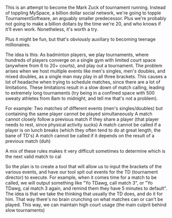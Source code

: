 This is an attempt to become the Mark Zuck of tournament running. Instead of toppling MySpace, a billion dollar
social network, we're going to topple TournamentSoftware, an arguably smaller predecessor. Plus we're probably not
going to make a billion dollars by the time we're 20, and who knows if it'll even work. Nonetheless, it's worth a try.

Plus it might be fun, but that's obviously auxiliary to becoming teenage millionaires.

The idea is this:
As badminton players, we play tournaments, where hundreds of players converge on a single gym with limited court space
(anywhere from 6 to 20+ courts), and play out a tournament. The problem arises when we host multiple events like men's
singles, men's doubles, and mixed doubles, as a single man may play in all three brackets. This causes a lot of
headache when trying to schedule matches, since there are a lot of limitations. These limitations result in a slow
down of match calling, leading to extremely long tournaments (try being in a confined space with 500 sweaty athletes
from 8am to midnight, and tell me that's not a problem).

For example:
Two matches of different events (men's singles/doubles) but containing the same player cannot be played simultaneously
A match cannot closely follow a previous match if they share a player
    (that player needs to rest, since physical activity sucks)
A match cannot be called if a player is on lunch breaks (which they often tend to do at great length, the bane of TD's)
A match cannot be called if it depends on the result of a previous match (duh)

A mix of these rules makes it very difficult sometimes to determine which is the next valid match to cal

So the plan is to create a tool that will allow us to input the brackets of the various events, and have our tool spit
out events for the TD (tournament director) to execute. For example, when it comes time for a match to be called, we
will output something like "Yo TDawg, call match 3", or "Yo TDawg, cal match 3 again, and remind them they have 5
minutes to default". The idea is that we take the thinking that usually the TD does, and do it for him. That way there's
no brain crunching on what matches can or can't be played. This way, we can maintain high court usage (the main culprit
behind slow tournaments)